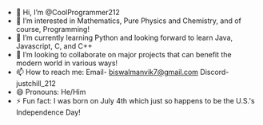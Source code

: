 - 👋 Hi, I’m @CoolProgrammer212
- 👀 I’m interested in Mathematics, Pure Physics and Chemistry, and of course, Programming!
- 🌱 I’m currently learning Python and looking forward to learn Java, Javascript, C, and C++
- 💞️ I’m looking to collaborate on major projects that can benefit the modern world in various ways!
- 📫 How to reach me: Email- biswalmanvik7@gmail.com Discord- justchill_212
- 😄 Pronouns: He/Him
- ⚡ Fun fact: I was born on July 4th which just so happens to be the U.S.'s Independence Day!

<!---
CoolProgrammer212/CoolProgrammer212 is a ✨ special ✨ repository because its `README.md` (this file) appears on your GitHub profile.
You can click the Preview link to take a look at your changes.
--->

